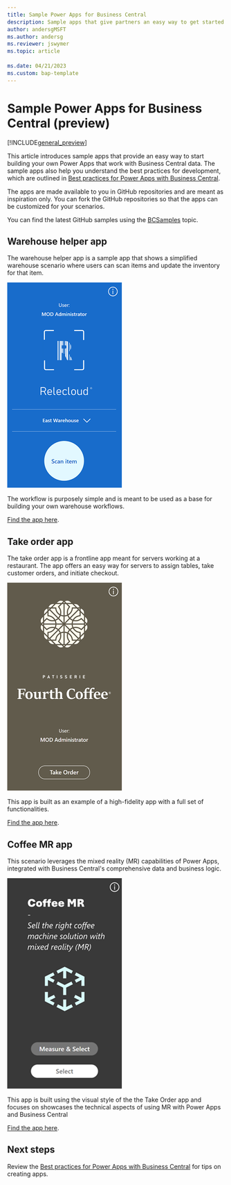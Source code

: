 ```yaml
---
title: Sample Power Apps for Business Central
description: Sample apps that give partners an easy way to get started with building Power Apps
author: andersgMSFT
ms.author: andersg
ms.reviewer: jswymer
ms.topic: article

ms.date: 04/21/2023
ms.custom: bap-template
---
```


# Sample Power Apps for Business Central (preview)

[!INCLUDE[general_preview](../developer/includes/general_preview.md)]

This article introduces sample apps that provide an easy way to start building your own Power Apps that work with Business Central data. The sample apps also help you understand the best practices for development, which are outlined in [Best practices for Power Apps with Business Central](power-apps-best-practices.md).

The apps are made available to you in GitHub repositories and are meant as inspiration only. You can fork the GitHub repositories so that the apps can be customized for your scenarios.

You can find the latest GitHub samples using the [BCSamples](https://github.com/topics/bcsamples) topic.

## Warehouse helper app 

The warehouse helper app is a sample app that shows a simplified warehouse scenario where users can scan items and update the inventory for that item.  

[![Shows an example of the warehouse app for Power Apps](../developer/media/warehouse-pwr-app-50.png)](../developer/media/warehouse-pwr-app.png#lightbox)  

The workflow is purposely simple and is meant to be used as a base for building your own warehouse workflows.

[Find the app here](https://github.com/microsoft/businesscentralsamples-warehousehelper).

## Take order app

The take order app is a frontline app meant for servers working at a restaurant. The app offers an easy way for servers to assign tables, take customer orders, and initiate checkout.

[![Shows an example of the take order app for Power Apps](../developer/media/take-order-pwr-app-50.png)](../developer/media/take-order-pwr-app.png#lightbox)  

This app is built as an example of a high-fidelity app with a full set of functionalities.

[Find the app here](https://github.com/microsoft/businesscentralsamples-takeorder).

## Coffee MR app 

 This scenario leverages the mixed reality (MR) capabilities of Power Apps, integrated with Business Central's comprehensive data and business logic.

[![Shows a screenshot of the Coffee MR Power Apps](../developer/media/CoffeeMR-pwr-app-50.png)](../developer/media/CoffeeMR-pwr-app.png#lightbox)  

This app is built using the visual style of the the Take Order app and focuses on showcases the technical aspects of using MR with Power Apps and Business Central

[Find the app here](https://github.com/microsoft/bcsamples-CoffeeMR).

## Next steps

Review the [Best practices for Power Apps with Business Central](power-apps-best-practices.md) for tips on creating apps.
